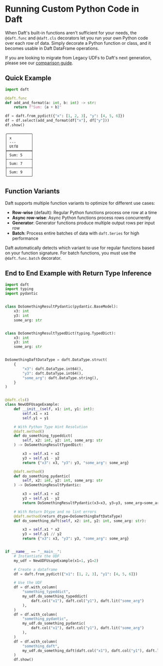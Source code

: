# Running Custom Python Code in Daft

When Daft's built-in functions aren't sufficient for your needs, the `@daft.func` and `@daft.cls` decorators let you run your own Python code over each row of data. Simply decorate a Python function or class, and it becomes usable in Daft DataFrame operations.

If you are looking to migrate from Legacy UDFs to Daft's next generation, please see our [comparison guide](comparison.md).

## Quick Example

```python
import daft

@daft.func
def add_and_format(a: int, b: int) -> str:
    return f"Sum: {a + b}"

df = daft.from_pydict({"x": [1, 2, 3], "y": [4, 5, 6]})
df = df.select(add_and_format(df["x"], df["y"]))
df.show()
```

```
╭───────────╮
│ x         │
│ ---       │
│ Utf8      │
╞═══════════╡
│ Sum: 5    │
├╌╌╌╌╌╌╌╌╌╌╌┤
│ Sum: 7    │
├╌╌╌╌╌╌╌╌╌╌╌┤
│ Sum: 9    │
╰───────────╯
```

## Function Variants

Daft supports multiple function variants to optimize for different use cases:

- **Row-wise** (default): Regular Python functions process one row at a time
- **Async row-wise**: Async Python functions process rows concurrently
- **Generator**: Generator functions produce multiple output rows per input row
- **Batch**: Process entire batches of data with `daft.Series` for high performance

Daft automatically detects which variant to use for regular functions based on your function signature. For batch functions, you must use the `@daft.func.batch` decorator.

## End to End Example with Return Type Inference



```python
import daft
import typing
import pydantic


class DoSomethingResultPydantic(pydantic.BaseModel):
    x3: int
    y3: int
    some_arg: str


class DoSomethingResultTypedDict(typing.TypedDict):
    x3: int
    y3: int
    some_arg: str


DoSomethingDaftDataType = daft.DataType.struct(
    {
        "x3": daft.DataType.int64(),
        "y3": daft.DataType.int64(),
        "some_arg": daft.DataType.string(),
    }
)


@daft.cls()
class NewUDFUsageExample:
    def __init__(self, x1: int, y1: int):
        self.x1 = x1
        self.y1 = y1

    # With Python Type Hint Resolution
    @daft.method()
    def do_something_typeddict(
        self, x2: int, y2: int, some_arg: str
    ) -> DoSomethingResultTypedDict:

        x3 = self.x1 + x2
        y3 = self.y1 - y2
        return {"x3": x3, "y3": y3, "some_arg": some_arg}

    @daft.method()
    def do_something_pydantic(
        self, x2: int, y2: int, some_arg: str
    ) -> DoSomethingResultPydantic:

        x3 = self.x1 + x2
        y3 = self.y1 - y2
        return DoSomethingResultPydantic(x3=x3, y3=y3, some_arg=some_arg)

    # With Return Dtype and no lint errors
    @daft.method(return_dtype=DoSomethingDaftDataType)
    def do_something_daft(self, x2: int, y2: int, some_arg: str):

        x3 = self.x1 * x2
        y3 = self.y1 // y2
        return {"x3": x3, "y3": y3, "some_arg": some_arg}


if __name__ == "__main__":
    # Instantiate the UDF
    my_udf = NewUDFUsageExample(x1=1, y1=2)

    # Create a dataframe
    df = daft.from_pydict({"x1": [1, 2, 3], "y1": [4, 5, 6]})

    # Use the UDF
    df = df.with_column(
        "something_typeddict",
        my_udf.do_something_typeddict(
            daft.col("x1"), daft.col("y1"), daft.lit("some_arg")
        ),
    )
    df = df.with_column(
        "something_pydantic",
        my_udf.do_something_pydantic(
            daft.col("x1"), daft.col("y1"), daft.lit("some_arg")
        ),
    )
    df = df.with_column(
        "something_daft",
        my_udf.do_something_daft(daft.col("x1"), daft.col("y1"), daft.lit("some_arg")),
    )
    df.show()
```

